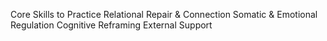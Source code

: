 Core Skills to Practice
Relational Repair & Connection
Somatic & Emotional Regulation
Cognitive Reframing
External Support